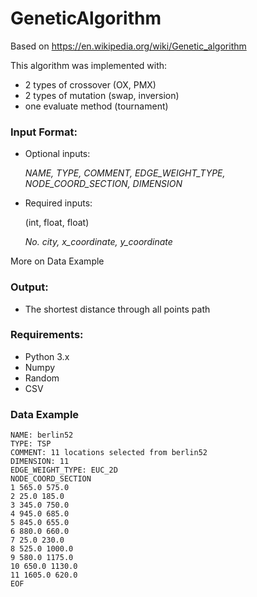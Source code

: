 # GeneticAlgorithm

Based on 
https://en.wikipedia.org/wiki/Genetic_algorithm

This algorithm was implemented with:
- 2 types of crossover (OX, PMX)
- 2 types of mutation (swap, inversion)
- one evaluate method (tournament)

### Input Format:
- Optional inputs:

  _NAME, TYPE, COMMENT, EDGE_WEIGHT_TYPE, NODE_COORD_SECTION, _DIMENSION__

- Required inputs:
  
  (int, float, float)
  
  _No. city, x_coordinate, y_coordinate_

More on Data Example

### Output:
- The shortest distance through all points path

### Requirements:
- Python 3.x
- Numpy
- Random
- CSV

### Data Example
```
NAME: berlin52
TYPE: TSP
COMMENT: 11 locations selected from berlin52
DIMENSION: 11
EDGE_WEIGHT_TYPE: EUC_2D
NODE_COORD_SECTION
1 565.0 575.0
2 25.0 185.0
3 345.0 750.0
4 945.0 685.0
5 845.0 655.0
6 880.0 660.0
7 25.0 230.0
8 525.0 1000.0
9 580.0 1175.0
10 650.0 1130.0
11 1605.0 620.0 
EOF
```
